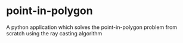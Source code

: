 # point-in-polygon
A python application which solves the point-in-polygon problem from scratch using the ray casting algorithm
